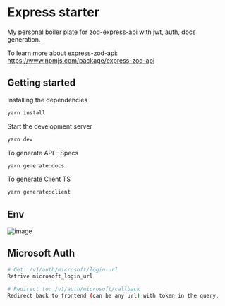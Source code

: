 # Express starter

My personal boiler plate for zod-express-api with jwt, auth, docs generation.

To learn more about express-zod-api: https://www.npmjs.com/package/express-zod-api

## Getting started

Installing the dependencies
```bash
yarn install
```

Start the development server
```bash
yarn dev
```

To generate API - Specs
```bash
yarn generate:docs
```

To generate Client TS
```bash
yarn generate:client
```
## Env
![image](https://github.com/nonwiz/express-starter/assets/93533702/cf46cce7-72a7-4e12-9fde-a9fe12629cdc)


## Microsoft Auth
```bash
# Get: /v1/auth/microsoft/login-url
Retrive microsoft_login_url

# Redirect to: /v1/auth/microsoft/callback
Redirect back to frontend (can be any url) with token in the query.
```

